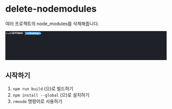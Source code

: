 # delete-nodemodules

여러 프로젝트의 node_modules를 삭제해줍니다.

![preview](./preview.gif)

## 시작하기

1. `npm run build` (으)로 빌드하기
2. `npm install --global` (으)로 설치하기
3. `rmnode` 명령어로 사용하기
